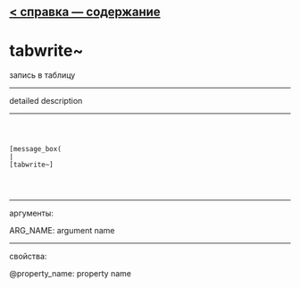 [< справка — содержание](ceammc_lib.html)
---

# tabwrite~


запись в таблицу

---

detailed description
<br>


---


```



[message_box(                                 
|
[tabwrite~]


            
```

---
аргументы:

ARG_NAME: argument name<br>

---
свойства:

@property_name: property name<br>

